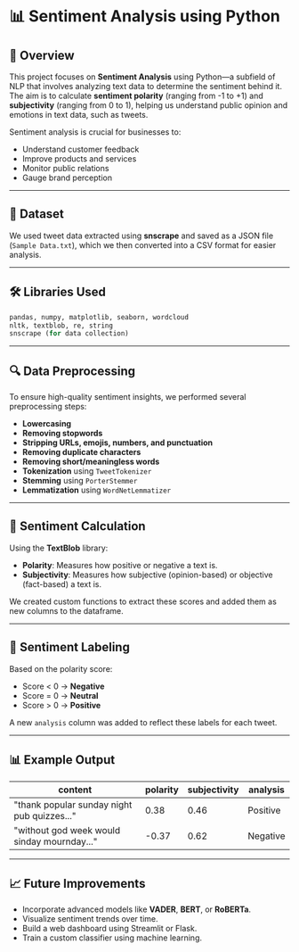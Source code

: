 # 📊 Sentiment Analysis using Python

## 📌 Overview

This project focuses on **Sentiment Analysis** using Python—a subfield of NLP that involves analyzing text data to determine the sentiment behind it. The aim is to calculate **sentiment polarity** (ranging from -1 to +1) and **subjectivity** (ranging from 0 to 1), helping us understand public opinion and emotions in text data, such as tweets.

Sentiment analysis is crucial for businesses to:
- Understand customer feedback
- Improve products and services
- Monitor public relations
- Gauge brand perception

---

## 📁 Dataset

We used tweet data extracted using **snscrape** and saved as a JSON file (`Sample Data.txt`), which we then converted into a CSV format for easier analysis.

---

## 🛠️ Libraries Used

```python
pandas, numpy, matplotlib, seaborn, wordcloud
nltk, textblob, re, string
snscrape (for data collection)
```

---

## 🔍 Data Preprocessing

To ensure high-quality sentiment insights, we performed several preprocessing steps:

- **Lowercasing**
- **Removing stopwords**
- **Stripping URLs, emojis, numbers, and punctuation**
- **Removing duplicate characters**
- **Removing short/meaningless words**
- **Tokenization** using `TweetTokenizer`
- **Stemming** using `PorterStemmer`
- **Lemmatization** using `WordNetLemmatizer`

---

## 🧠 Sentiment Calculation

Using the **TextBlob** library:

- **Polarity**: Measures how positive or negative a text is.
- **Subjectivity**: Measures how subjective (opinion-based) or objective (fact-based) a text is.

We created custom functions to extract these scores and added them as new columns to the dataframe.

---

## 🔄 Sentiment Labeling

Based on the polarity score:
- Score < 0 → **Negative**
- Score = 0 → **Neutral**
- Score > 0 → **Positive**

A new `analysis` column was added to reflect these labels for each tweet.

---

## 📊 Example Output

| content | polarity | subjectivity | analysis |
|--------|----------|--------------|----------|
| "thank popular sunday night pub quizzes..." | 0.38 | 0.46 | Positive |
| "without god week would sinday mournday..." | -0.37 | 0.62 | Negative |

---

## 📈 Future Improvements

- Incorporate advanced models like **VADER**, **BERT**, or **RoBERTa**.
- Visualize sentiment trends over time.
- Build a web dashboard using Streamlit or Flask.
- Train a custom classifier using machine learning.
